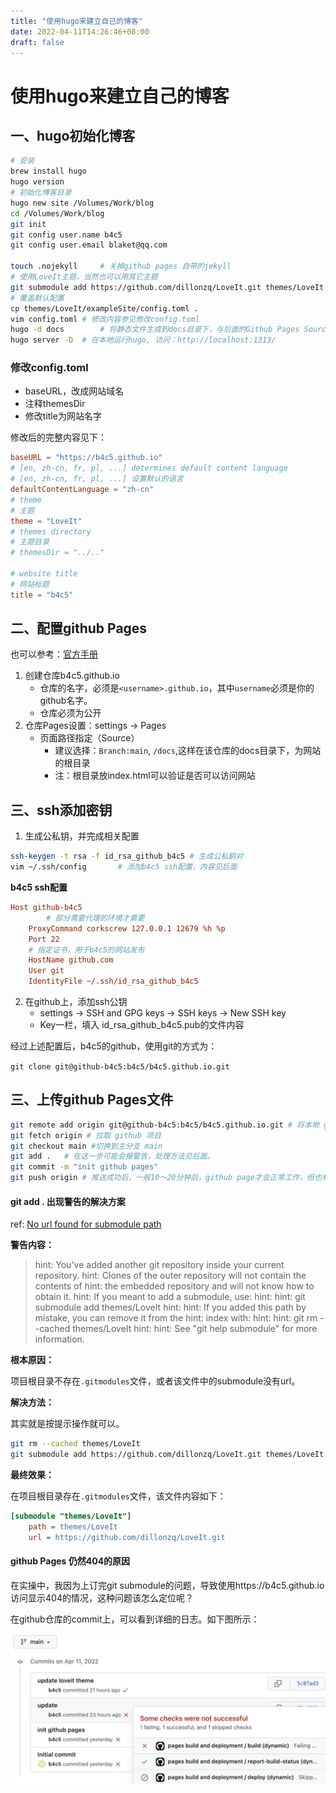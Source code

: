 ```yaml
---
title: "使用hugo来建立自己的博客"
date: 2022-04-11T14:26:46+08:00
draft: false
---
```


# 使用hugo来建立自己的博客
## 一、hugo初始化博客

```bash
# 安装
brew install hugo
hugo version
# 初始化博客目录
hugo new site /Volumes/Work/blog
cd /Volumes/Work/blog
git init
git config user.name b4c5
git config user.email blaket@qq.com

touch .nojekyll		# 关掉github pages 自带的jekyll
# 使用LoveIt主题，当然也可以用其它主题
git submodule add https://github.com/dillonzq/LoveIt.git themes/LoveIt
# 覆盖默认配置
cp themes/LoveIt/exampleSite/config.toml .
vim config.toml # 修改内容参见修改config.toml
hugo -d docs		# 将静态文件生成到docs目录下，与后面的Github Pages Source的设置要对应
hugo server -D	# 在本地运行hugo, 访问：http://localhost:1313/
```

### 修改config.toml

- baseURL，改成网站域名
- 注释themesDir
- 修改title为网站名字

修改后的完整内容见下：

```toml
baseURL = "https://b4c5.github.io"
# [en, zh-cn, fr, pl, ...] determines default content language
# [en, zh-cn, fr, pl, ...] 设置默认的语言
defaultContentLanguage = "zh-cn"
# theme
# 主题
theme = "LoveIt"
# themes directory
# 主题目录
# themesDir = "../.."

# website title
# 网站标题
title = "b4c5"
```

## 二、配置github Pages

也可以参考：[官方手册](https://docs.github.com/en/pages)

1. 创建仓库b4c5.github.io
   - 仓库的名字，必须是`<username>.github.io`，其中`username`必须是你的github名字。
   - 仓库必须为公开
2. 仓库Pages设置：settings → Pages
   - 页面路径指定（Source）
     - 建议选择：`Branch:main`, `/docs`,这样在该仓库的docs目录下，为网站的根目录
     - 注：根目录放index.html可以验证是否可以访问网站

## 三、ssh添加密钥

1. 生成公私钥，并完成相关配置

```bash
ssh-keygen -t rsa -f id_rsa_github_b4c5	# 生成公私鈅对
vim ~/.ssh/config		# 添加b4c5 ssh配置，内容见后面
```

**b4c5 ssh配置**

```ini
Host github-b4c5
		# 部分需要代理的环境才需要
    ProxyCommand corkscrew 127.0.0.1 12679 %h %p
    Port 22
    # 指定证书，用于b4c5的网站发布
    HostName github.com
    User git
    IdentityFile ~/.ssh/id_rsa_github_b4c5
```

2. 在github上，添加ssh公钥
   - settings → SSH and GPG keys → SSH keys → New SSH key
   - Key一栏，填入 id_rsa_github_b4c5.pub的文件内容

经过上述配置后，b4c5的github，使用git的方式为：

`git clone git@github-b4c5:b4c5/b4c5.github.io.git`

## 三、上传github Pages文件

```bash
git remote add origin git@github-b4c5:b4c5/b4c5.github.io.git # 将本地 git 项目与 github 项目相关联
git fetch origin # 拉取 github 项目
git checkout main #切换到主分支 main
git add . 	# 在这一步可能会报警告，处理方法见后面。
git commit -m "init github pages"
git push origin	# 推送成功后，一般10～20分钟后，github page才会正常工作，但也有可能会报错，这些报错的定位，参见后面内容
```

#### **git add . 出现警告的解决方案**

ref: [No url found for submodule path](https://www.deployhq.com/support/common-repository-errors/no-url-found-for-submodule)

**警告内容：**

>hint: You've added another git repository inside your current repository.
>hint: Clones of the outer repository will not contain the contents of
>hint: the embedded repository and will not know how to obtain it.
>hint: If you meant to add a submodule, use:
>hint:
>hint: 	git submodule add <url> themes/LoveIt
>hint:
>hint: If you added this path by mistake, you can remove it from the
>hint: index with:
>hint:
>hint: 	git rm --cached themes/LoveIt
>hint:
>hint: See "git help submodule" for more information.

**根本原因：**

项目根目录不存在`.gitmodules`文件，或者该文件中的submodule没有url。

**解决方法：**

其实就是按提示操作就可以。

```bash
git rm --cached themes/LoveIt
git submodule add https://github.com/dillonzq/LoveIt.git themes/LoveIt
```

**最终效果：**

在项目根目录存在`.gitmodules`文件，该文件内容如下：

```ini
[submodule "themes/LoveIt"]
	path = themes/LoveIt
	url = https://github.com/dillonzq/LoveIt.git
```

#### github Pages 仍然404的原因

在实操中，我因为上订完git submodule的问题，导致使用https://b4c5.github.io访问显示404的情况，这种问题该怎么定位呢？

在github仓库的commit上，可以看到详细的日志。如下图所示：

![image-20220412110101758](https://raw.githubusercontent.com/b4c5/b4c5-images1/main/img/image-20220412110101758.webp)
